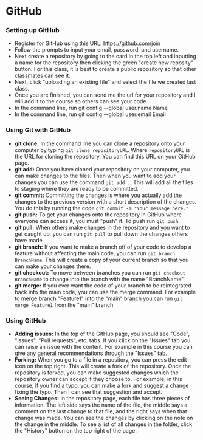 # GitHub

### Setting up GitHub
- Register for GitHub using this URL: https://github.com/join
- Follow the prompts to input your email, password, and username.
- Next create a repository by going to the card in the top left and inputting a name for the repository then clicking the green "create new reposity" 
button. For this class, it is best to create a public repository so that other classmates can see it.
- Next, click "uploading an existing file" and select the file we created last class. 
- Once you are finished, you can send me the url for your repository and I will add it to the course so others can see your code. 
- In the command line, run git config --global user.name Name
- In the command line, run git config --global user.email Email

### Using Git with GitHub
- **git clone:** In the command line you can clone a repository onto your computer by typing `git clone repositoryURL`. Where `repositoryURL` is the URL for cloning the repository. You can find this URL on your GitHub page. 
- **git add:** Once you have cloned your repository on your computer, you can make changes to the files. Then when you want to add your changes you can use the command `git add .`. This will add all the files to staging where they are ready to be committed. 
- **git commit:** Committing the changes is where you actually add the changes to the previous version with a short description of the changes. You do this by running the code `git commit -m "Your message here."`
- **git push:** To get your changes onto the repository in GitHub where everyone can access it, you must "push" it. To push run `git push`. 
- **git pull:** When others make changes in the repository and you want to get caught up, you can run `git pull` to pull down the changes others have made. 
- **git branch:** If you want to make a branch off of your code to develop a feature without affecting the main code, you can run `git branch BranchName`. This will create a copy of your current branch so that you can make your changes there. 
- **git checkout:** To move between branches you can run `git checkout BranchName` to change into the branch with the name "BranchName"
- **git merge:** If you ever want the code of your branch to be reintegrated back into the main code, you can use the merge command. For example to merge branch "Feature1" into the "main" branch you can run `git merge Feature1` from the "main" branch

### Using GitHub
- **Adding issues:** In the top of the GitHub page, you should see "Code", "Issues", "Pull requests", etc. tabs. If you click on the "Issues" tab you can raise an issue with the content. For example in this course you can give any general recommendations through the "Issues" tab.
- **Forking:** When you go to a file in a repository, you can press the edit icon on the top right. This will create a fork of the repository. Once the repository is forked, you can make suggested changes which the repository owner can accept if they choose to. For example, in this course, if you find a typo, you can make a fork and suggest a change fixing the typo. Then I can see that suggestion and accept.
- **Seeing Changes:** In the repository page, each file has three pieces of information. The left side says the name of the file, the middle says a comment on the last change to that file, and the right says when that change was made. You can see the changes by clicking on the note on the change in the middle. To see a list of all changes in the folder, click the "History" button on the top right of the page.
